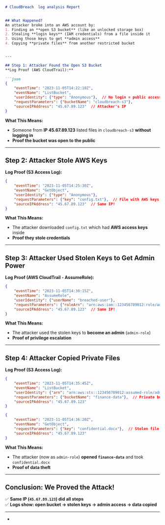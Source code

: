 ```markdown
# CloudBreach  log analysis Report  
 

## What Happened?  
An attacker broke into an AWS account by:  
1. Finding an **open S3 bucket** (like an unlocked storage box)  
2. Stealing **login keys** (IAM credentials) from a file inside it  
3. Using those keys to get **admin access**  
4. Copying **private files** from another restricted bucket  


---

## Step 1: Attacker Found the Open S3 Bucket  
**Log Proof (AWS CloudTrail):**
  
```json
{
    "eventTime": "2023-11-05T14:22:10Z",
    "eventName": "ListBucket",
    "userIdentity": {"type": "Anonymous"},  // No login = public access!
    "requestParameters": {"bucketName": "cloudbreach-s3"},
    "sourceIPAddress": "45.67.89.123"  // Attacker's IP
}
```

**What This Means:**  
- Someone from **IP 45.67.89.123** listed files in `cloudbreach-s3` **without logging in**  
- **Proof the bucket was open to the public**  

---

## Step 2: Attacker Stole AWS Keys  
**Log Proof (S3 Access Log):**  
```json
{
    "eventTime": "2023-11-05T14:25:30Z",
    "eventName": "GetObject",
    "userIdentity": {"type": "Anonymous"},  
    "requestParameters": {"key": "config.txt"},  // File with AWS keys
    "sourceIPAddress": "45.67.89.123"  // Same IP!
}
```

**What This Means:**  
- The attacker downloaded `config.txt` which had **AWS access keys** inside  
- **Proof they stole credentials**  

---

## Step 3: Attacker Used Stolen Keys to Get Admin Power  
**Log Proof (AWS CloudTrail - AssumeRole):**  
```json
{
    "eventTime": "2023-11-05T14:30:15Z",
    "eventName": "AssumeRole",
    "userIdentity": {"userName": "breached-user"},  
    "requestParameters": {"roleArn": "arn:aws:iam::123456789012:role/admin-role"},
    "sourceIPAddress": "45.67.89.123"  // Same IP!
}
```

**What This Means:**  
- The attacker used the stolen keys to **become an admin** (`admin-role`)  
- **Proof of privilege escalation**  

---

## Step 4: Attacker Copied Private Files  
**Log Proof (S3 Access Log):**  
```json
{
    "eventTime": "2023-11-05T14:35:45Z",
    "eventName": "ListBucket",
    "userIdentity": {"arn": "arn:aws:sts::123456789012:assumed-role/admin-role/evil-session"},
    "requestParameters": {"bucketName": "finance-data"},  // Private bucket!
    "sourceIPAddress": "45.67.89.123"  
}
```

```json
{
    "eventTime": "2023-11-05T14:36:20Z",
    "eventName": "GetObject",
    "requestParameters": {"key": "confidential.docx"},  // Stolen file!
    "sourceIPAddress": "45.67.89.123"  
}
```

**What This Means:**  
- The attacker (now as `admin-role`) **opened `finance-data`** and took `confidential.docx`  
- **Proof of data theft**  

---

## Conclusion: We Proved the Attack!  
✅ **Same IP (`45.67.89.123`) did all steps**  
✅ **Logs show: open bucket → stolen keys → admin access → data copied**  


---
* 
``` 
